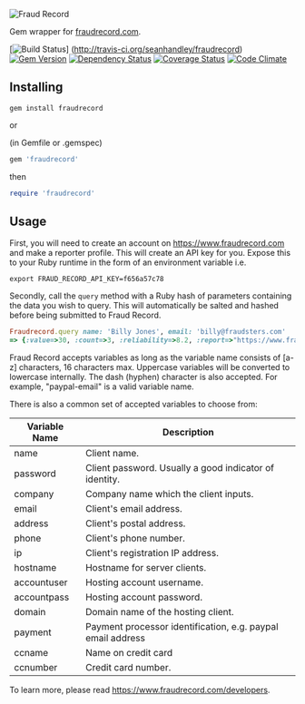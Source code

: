 ![Fraud Record](https://fraudrecord.com/images/logo.png)

Gem wrapper for [fraudrecord.com](https://fraudrecord.com).

[![Build Status](https://secure.travis-ci.org/seanhandley/fraudrecord.png?branch=master)] (http://travis-ci.org/seanhandley/fraudrecord) [![Gem Version](https://badge.fury.io/rb/fraudrecord.png)](http://badge.fury.io/rb/fraudrecord) [![Dependency Status](https://gemnasium.com/seanhandley/fraudrecord.svg)](https://gemnasium.com/seanhandley/fraudrecord) [![Coverage Status](https://coveralls.io/repos/seanhandley/fraudrecord/badge.png?branch=master)](https://coveralls.io/r/seanhandley/fraudrecord?branch=master) [![Code Climate](https://codeclimate.com/github/seanhandley/fraudrecord.png)](https://codeclimate.com/github/seanhandley/fraudrecord)

## Installing

```
gem install fraudrecord
```

or

(in Gemfile or .gemspec)
```ruby
gem 'fraudrecord'
```

then

```ruby
require 'fraudrecord'
```

## Usage

First, you will need to create an account on https://www.fraudrecord.com and make a reporter profile. This will create an API key for you. Expose this to your Ruby runtime in the form of an environment variable i.e.

```
export FRAUD_RECORD_API_KEY=f656a57c78
```

Secondly, call the `query` method with a Ruby hash of parameters containing the data you wish to query. This will automatically be salted and hashed before being submitted to Fraud Record.

```ruby
Fraudrecord.query name: 'Billy Jones', email: 'billy@fraudsters.com'
=> {:value=>30, :count=>3, :reliability=>8.2, :report=>"https://www.fraudrecord.com/api/?showreport=2bbf78f6f8"}
```

Fraud Record accepts variables as long as the variable name consists of [a-z] characters, 16 characters max. Uppercase variables will be converted to lowercase internally. The dash (hyphen) character is also accepted. For example, "paypal-email" is a valid variable name.

There is also a common set of accepted variables to choose from:

| Variable Name | Description                                                 |
|---------------|-------------------------------------------------------------|
| name          | Client name.                                                |
| password      | Client password. Usually a good indicator of identity.      |
| company       | Company name which the client inputs.                       |
| email         | Client's email address.                                     |
| address       | Client's postal address.                                    |
| phone         | Client's phone number.                                      |
| ip            | Client's registration IP address.                           |
| hostname      | Hostname for server clients.                                |
| accountuser   | Hosting account username.                                   |
| accountpass   | Hosting account password.                                   |
| domain        | Domain name of the hosting client.                          |
| payment       | Payment processor identification, e.g. paypal email address |
| ccname        | Name on credit card                                         |
| ccnumber      | Credit card number.                                         |

To learn more, please read https://www.fraudrecord.com/developers.

